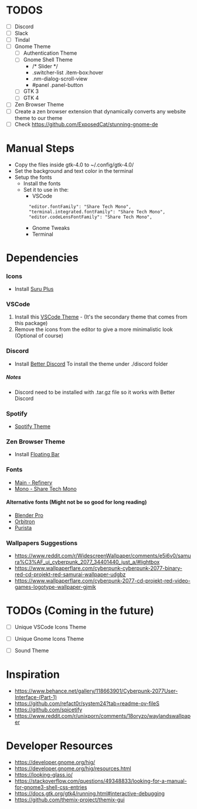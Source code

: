 # TODOS
- [ ] Discord
- [ ] Slack
- [ ] Tindal
- [ ] Gnome Theme
  - [ ] Authentication Theme
  - [ ] Gnome Shell Theme
    - /* Slider */
    - .switcher-list .item-box:hover
    - .nm-dialog-scroll-view
    - #panel .panel-button
  - [ ] GTK 3
  - [ ] GTK 4
- [ ] Zen Browser Theme
- [ ] Create a zen browser extension that dynamically converts any website theme to our theme
- [ ] Check https://github.com/ExposedCat/stunning-gnome-de

# Manual Steps
- Copy the files inside gtk-4.0 to ~/.config/gtk-4.0/
- Set the background and text color in the terminal
- Setup the fonts
  - Install the fonts
  - Set it to use in the:
    - VSCode
    ```
      "editor.fontFamily": "Share Tech Mono",
      "terminal.integrated.fontFamily": "Share Tech Mono",
      "editor.codeLensFontFamily": "Share Tech Mono",
    ```
    - Gnome Tweaks
    - Terminal

# Dependencies

### Icons
- Install [Suru Plus](https://github.com/gusbemacbe/suru-plus-aspromauros?tab=readme-ov-file#root-directory-recommended)

### VSCode
1. Install this [VSCode Theme]() - (It's the secondary theme that comes from this package)
2. Remove the icons from the editor to give a more minimalistic look (Optional of course)

### Discord
- Install [Better Discord](https://betterdiscord.app/)
To install the theme under ./discord folder
##### Notes
- Discord need to be installed with .tar.gz file so it works with Better Discord

### Spotify
- [Spotify Theme]()

### Zen Browser Theme
- Install [Floating Bar](https://zen-browser.app/mods/67b12475-1c26-4d13-9156-297383ed8dbf)

### Fonts
- [Main - Refinery](https://ifonts.xyz/refinery-font.html)
- [Mono - Share Tech Mono](https://fonts.google.com/specimen/Share+Tech+Mono)

#### Alternative fonts (Might not be so good for long reading)
- [Blender Pro](https://en.bestfonts.pro/font/blender-pro)
- [Orbitron](https://www.theleagueofmoveabletype.com/orbitron?style=medium)
- [Purista](https://www.suitcasetype.com/fonts/purista)

### Wallpapers Suggestions
- https://www.reddit.com/r/WidescreenWallpaper/comments/e5i6v0/samura%C3%AF_ui_cyberpunk_2077_34401440_just_a/#lightbox
- https://www.wallpaperflare.com/cyberpunk-cyberpunk-2077-binary-red-cd-projekt-red-samurai-wallpaper-udgbz
- https://www.wallpaperflare.com/cyberpunk-2077-cd-projekt-red-video-games-logotype-wallpaper-gjmik


# TODOs (Coming in the future)
- [ ] Unique VSCode Icons Theme
- [ ] Unique Gnome Icons Theme
- [ ] Sound Theme


# Inspiration
- https://www.behance.net/gallery/118663901/Cyberpunk-2077User-Interface-(Part-1)
- https://github.com/refact0r/system24?tab=readme-ov-fileS
- https://github.com/spicetify
- https://www.reddit.com/r/unixporn/comments/18oryzo/waylandswallpaper
# Developer Resources
- https://developer.gnome.org/hig/
- https://developer.gnome.org/hig/resources.html
- https://looking-glass.io/
- https://stackoverflow.com/questions/49348833/looking-for-a-manual-for-gnome3-shell-css-entries
- https://docs.gtk.org/gtk4/running.html#interactive-debugging
- https://github.com/themix-project/themix-gui
